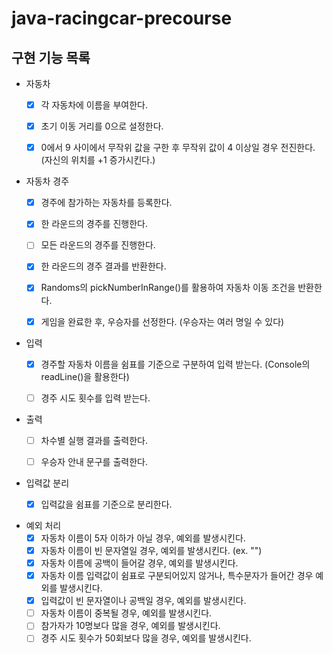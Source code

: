 # java-racingcar-precourse

## 구현 기능 목록

- 자동차
    - [x] 각 자동차에 이름을 부여한다.
    - [x] 초기 이동 거리를 0으로 설정한다.
    - [x] 0에서 9 사이에서 무작위 값을 구한 후 무작위 값이 4 이상일 경우 전진한다. (자신의 위치를 +1 증가시킨다.)


- 자동차 경주
    - [x] 경주에 참가하는 자동차를 등록한다.
    - [x] 한 라운드의 경주를 진행한다.
    - [ ] 모든 라운드의 경주를 진행한다.
    - [x] 한 라운드의 경주 결과를 반환한다.
    - [x] Randoms의 pickNumberInRange()를 활용하여 자동차 이동 조건을 반환한다.
    - [x] 게임을 완료한 후, 우승자를 선정한다. (우승자는 여러 명일 수 있다)


- 입력
    - [x] 경주할 자동차 이름을 쉼표를 기준으로 구분하여 입력 받는다.
      (Console의 readLine()을 활용한다)
    - [ ] 경주 시도 횟수를 입력 받는다.


- 출력
    - [ ] 차수별 실행 결과를 출력한다.
    - [ ] 우승자 안내 문구를 출력한다.


- 입력값 분리
    - [x] 입력값을 쉼표를 기준으로 분리한다.


- 예외 처리
    - [x] 자동차 이름이 5자 이하가 아닐 경우, 예외를 발생시킨다.
    - [x] 자동차 이름이 빈 문자열일 경우, 예외를 발생시킨다. (ex. "")
    - [x] 자동차 이름에 공백이 들어갈 경우, 예외를 발생시킨다.
    - [x] 자동차 이름 입력값이 쉼표로 구분되어있지 않거나, 특수문자가 들어간 경우 예외를 발생시킨다.
    - [x] 입력값이 빈 문자열이나 공백일 경우, 예외를 발생시킨다.
    - [ ] 자동차 이름이 중복될 경우, 예외를 발생시킨다.
    - [ ] 참가자가 10명보다 많을 경우, 예외를 발생시킨다.
    - [ ] 경주 시도 횟수가 50회보다 많을 경우, 예외를 발생시킨다.